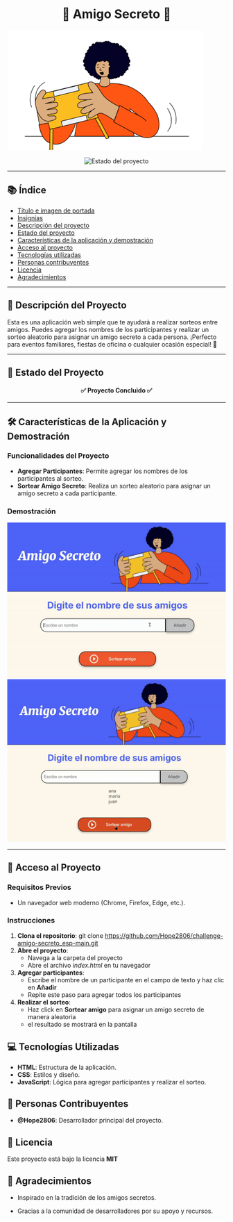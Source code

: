 <h1 align="center" >🎁 Amigo Secreto 🎁</h1>

![amigo-secreto](https://github.com/Hope2806/challenge-amigo-secreto_esp-main/blob/main/assets/amigo-secreto.png)

 <p align="center">
   <img src= "https://img.shields.io/badge/STATUS-CONCLUIDO-green" alt="Estado del proyecto">
 </p>

 ---

## 📚 Índice

- [Título e imagen de portada](#-título-e-imagen-de-portada)
- [Insignias](#-insignias)
- [Descripción del proyecto](#-descripción-del-proyecto)
- [Estado del proyecto](#-estado-del-proyecto)
- [Características de la aplicación y demostración](#-características-de-la-aplicación-y-demostración)
- [Acceso al proyecto](#-acceso-al-proyecto)
- [Tecnologías utilizadas](#-tecnologías-utilizadas)
- [Personas contribuyentes](#-personas-contribuyentes)
- [Licencia](#-licencia)
- [Agradecimientos](#-agradecimientos)

---

## 📝 Descripción del Proyecto

Esta es una aplicación web simple que te ayudará a realizar sorteos entre amigos. Puedes agregar los nombres de los participantes y realizar un sorteo aleatorio para asignar un amigo secreto a cada persona. ¡Perfecto para eventos familiares, fiestas de oficina o cualquier ocasión especial! 🎉

---

## 🚦 Estado del Proyecto

<h4 align="center">
   ✅ Proyecto Concluido ✅
</h4>

---

## 🛠️ Características de la Aplicación y Demostración

### Funcionalidades del Proyecto

- **Agregar Participantes**: Permite agregar los nombres de los participantes al sorteo.
- **Sortear Amigo Secreto**: Realiza un sorteo aleatorio para asignar un amigo secreto a cada participante.

### Demostración

![Agregar Participantes](assets/agregar-amigo.gif) <!-- Agrega un GIF o imagen de demostración -->
![Sortear Amigo Secreto](assets/sortear.gif) <!-- Agrega un GIF o imagen de demostración -->

---

## 🔧 Acceso al Proyecto

### Requisitos Previos
- Un navegador web moderno (Chrome, Firefox, Edge, etc.).

### Instrucciones
1. **Clona el repositorio**:
git clone https://github.com/Hope2806/challenge-amigo-secreto_esp-main.git
2. **Abre el proyecto**:
   * Navega a la carpeta del proyecto
   * Abre el archivo *index.html* en tu navegador
3. **Agregar participantes**:
   * Escribe el nombre de un participante en el campo de texto y haz clic en **Añadir**
   * Repite este paso para agregar todos los participantes
4. **Realizar el sorteo**:
   * Haz click en **Sortear amigo** para asignar un amigo secreto de manera aleatoria
   * el resultado se mostrará en la pantalla
   
## 💻 Tecnologías Utilizadas

   - **HTML**: Estructura de la aplicación.
   - **CSS**: Estilos y diseño.
   - **JavaScript**: Lógica para agregar participantes y realizar el sorteo.

## 👥 Personas Contribuyentes

   - **@Hope2806**: Desarrollador principal del proyecto.

## 📄 Licencia

 Este proyecto está bajo la licencia **MIT**

 ## 🙏 Agradecimientos
 
   - Inspirado en la tradición de los amigos secretos.

   - Gracias a la comunidad de desarrolladores por su apoyo y recursos.
